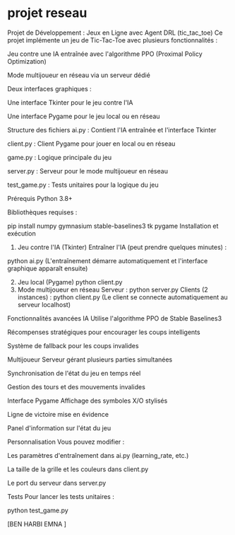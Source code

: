 # projet reseau
Projet de Développement : Jeux en Ligne avec Agent DRL (tic_tac_toe)
Ce projet implémente un jeu de Tic-Tac-Toe avec plusieurs fonctionnalités :

Jeu contre une IA entraînée avec l'algorithme PPO (Proximal Policy Optimization)

Mode multijoueur en réseau via un serveur dédié

Deux interfaces graphiques :

Une interface Tkinter pour le jeu contre l'IA

Une interface Pygame pour le jeu local ou en réseau

Structure des fichiers
ai.py : Contient l'IA entraînée et l'interface Tkinter

client.py : Client Pygame pour jouer en local ou en réseau

game.py : Logique principale du jeu

server.py : Serveur pour le mode multijoueur en réseau

test_game.py : Tests unitaires pour la logique du jeu

Prérequis
Python 3.8+

Bibliothèques requises :

pip install numpy gymnasium stable-baselines3 tk pygame
Installation et exécution
1. Jeu contre l'IA (Tkinter)
Entraîner l'IA (peut prendre quelques minutes) :

python ai.py
(L'entraînement démarre automatiquement et l'interface graphique apparaît ensuite)

2. Jeu local (Pygame)
python client.py
3. Mode multijoueur en réseau
Serveur :
python server.py
Clients (2 instances) :
python client.py
(Le client se connecte automatiquement au serveur localhost)

Fonctionnalités avancées
IA
Utilise l'algorithme PPO de Stable Baselines3

Récompenses stratégiques pour encourager les coups intelligents

Système de fallback pour les coups invalides

Multijoueur
Serveur gérant plusieurs parties simultanées

Synchronisation de l'état du jeu en temps réel

Gestion des tours et des mouvements invalides

Interface Pygame
Affichage des symboles X/O stylisés

Ligne de victoire mise en évidence

Panel d'information sur l'état du jeu

Personnalisation
Vous pouvez modifier :

Les paramètres d'entraînement dans ai.py (learning_rate, etc.)

La taille de la grille et les couleurs dans client.py

Le port du serveur dans server.py

Tests
Pour lancer les tests unitaires :

python test_game.py

[BEN HARBI EMNA ]
